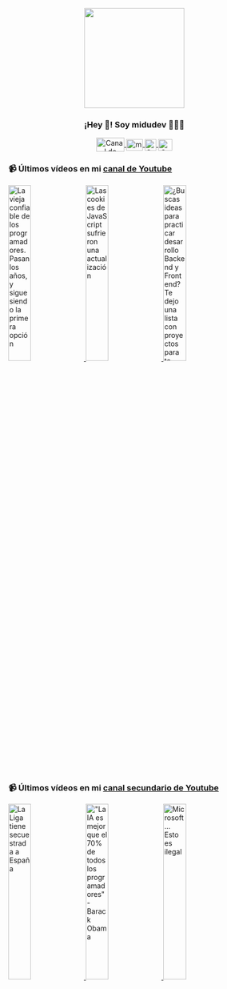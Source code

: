 <p align="center" width="300">
   <img align="center" width="200" src="https://user-images.githubusercontent.com/1561955/106762302-fda9de00-6635-11eb-99be-3ef744e60c0e.png" />
   <h3 align="center">¡Hey 👋! Soy midudev 👨🏻‍💻</h3>
</p>

<p align="center">
   <a href="https://twitch.tv/midudev" target="blank">
    <img align="center" src="https://upload.wikimedia.org/wikipedia/commons/c/ce/Twitch_logo_2019.svg" alt="Canal de Twitch de midudev" height="28px" width="56px" />
  </a>
  <span style="width: 8px;"> </span>
   <a href="https://youtube.com/midudev" target="blank">
    <img align="center" src="https://upload.wikimedia.org/wikipedia/commons/0/09/YouTube_full-color_icon_%282017%29.svg" alt="midudev" height="23px" width="33px" />
  </a>
  <span style="width: 8px;"> </span>
  <a href="https://instagram.com/midu.dev" target="blank">
    <img align="center" src="https://upload.wikimedia.org/wikipedia/commons/e/e7/Instagram_logo_2016.svg" alt="Canal de Instagram de midu.dev" height="23px" width="23px" />
  </a>
  <span style="width: 8px;"> </span>
  <a href="https://twitter.com/midudev" target="blank">
    <img align="center" src="https://upload.wikimedia.org/wikipedia/commons/thumb/6/6f/Logo_of_Twitter.svg/2491px-Logo_of_Twitter.svg.png" alt="Canal de Twitter de midudev" height="23px" width="28px" />
  </a>
</p>

### 📹 Últimos vídeos en mi [canal de Youtube](https://youtube.com/midudev?sub_confirmation=1)

<a href='https://youtu.be/9p8cxLoGI08' target='_blank'>
  <img width='30%' src='https://img.youtube.com/vi/9p8cxLoGI08/mqdefault.jpg' alt='La vieja confiable de los programadores. Pasan los años, y sigue siendo la primera opción' />
</a>
<a href='https://youtu.be/Zdpo6w0smoE' target='_blank'>
  <img width='30%' src='https://img.youtube.com/vi/Zdpo6w0smoE/mqdefault.jpg' alt='Las cookies de JavaScript sufrieron una actualización' />
</a>
<a href='https://youtu.be/rbaOPpuxVlc' target='_blank'>
  <img width='30%' src='https://img.youtube.com/vi/rbaOPpuxVlc/mqdefault.jpg' alt='¿Buscas ideas para practicar desarrollo Backend y Frontend?  Te dejo una lista con proyectos para to' />
</a>

### 📹 Últimos vídeos en mi [canal secundario de Youtube](https://youtube.com/midulive?sub_confirmation=1)

<a href='https://youtu.be/LMuIULKLwIw' target='_blank'>
  <img width='30%' src='https://img.youtube.com/vi/LMuIULKLwIw/mqdefault.jpg' alt='La Liga tiene secuestrada a España' />
</a>
<a href='https://youtu.be/zg8jNvGGE_Q' target='_blank'>
  <img width='30%' src='https://img.youtube.com/vi/zg8jNvGGE_Q/mqdefault.jpg' alt='"La IA es mejor que el 70% de todos los programadores" - Barack Obama' />
</a>
<a href='https://youtu.be/Z5DjKvglAK8' target='_blank'>
  <img width='30%' src='https://img.youtube.com/vi/Z5DjKvglAK8/mqdefault.jpg' alt='Microsoft... Esto es ilegal' />
</a>